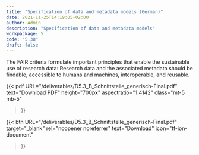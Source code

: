 ```yaml
---
title: "Specification of data and metadata models (German)"
date: 2021-11-25T14:19:05+02:00
author: Admin
description: "Specification of data and metadata models"
workpackage: 5
code: "5.3B"
draft: false
---
```


The FAIR criteria formulate important principles that enable the sustainable use of research data: Research data and the associated metadata should be findable, accessible to humans and machines, interoperable, and reusable.


{{< pdf
    URL="/deliverables/D5.3_B_Schnittstelle_generisch-Final.pdf"
    text="Download PDF"
    height="700px"
    aspectratio="1.4142"
    class="mt-5 mb-5"
>}}


{{< btn
    URL="/deliverables/D5.3_B_Schnittstelle_generisch-Final.pdf"
    target="_blank"
    rel="noopener noreferrer"
    text="Download"
    icon="tf-ion-document"
>}}
